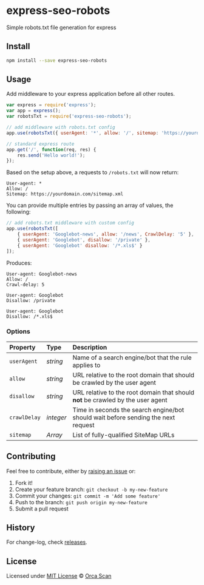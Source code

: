# express-seo-robots

Simple robots.txt file generation for express

## Install

```bash
npm install --save express-seo-robots
```

## Usage

Add middleware to your express application before all other routes.

```js
var express = require('express');
var app = express();
var robotsTxt = require('express-seo-robots');

// add middleware with robots.txt config
app.use(robotsTxt({ userAgent: '*', allow: '/', sitemap: 'https://yourdomain.com/sitemap.xml' }));

// standard express route
app.get('/', function(req, res) {
    res.send('Hello world!');
});
```

Based on the setup above, a requests to `/robots.txt` will now return:

```
User-agent: *
Allow: /
Sitemap: https://yourdomain.com/sitemap.xml
```

You can provide multiple entries by passing an array of values, the following:

```js
// add robots.txt middleware with custom config
app.use(robotsTxt([
    { userAgent: 'Googlebot-news', allow: '/news', CrawlDelay: '5' },
    { userAgent: 'Googlebot', disallow: '/private' },
    { userAgent: 'Googlebot' disallow: '/*.xls$' }
]);
```

Produces:

```
User-agent: Googlebot-news
Allow: /
Crawl-delay: 5

User-agent: Googlebot
Disallow: /private

User-agent: Googlebot
Disallow: /*.xls$
```

### Options

Property     | Type      | Description
:----------- |:--------- |:------------------------------------------
`userAgent`  | _string_  | Name of a search engine/bot that the rule applies to
`allow`      | _string_  | URL relative to the root domain that should be crawled by the user agent
`disallow`   | _string_  | URL relative to the root domain that should **not** be crawled by the user agent
`crawlDelay` | _integer_ | Time in seconds the search engine/bot should wait before sending the next request
`sitemap`    | _Array_   | List of fully-qualified SiteMap URLs

## Contributing

Feel free to contribute, either by [raising an issue](https://github.com/orca-scan/express-seo-robots/issues) or:

1. Fork it!
2. Create your feature branch: `git checkout -b my-new-feature`
3. Commit your changes: `git commit -m 'Add some feature'`
4. Push to the branch: `git push origin my-new-feature`
5. Submit a pull request

## History

For change-log, check [releases](https://github.com/orca-scan/express-seo-robots/releases).

## License

Licensed under [MIT License](LICENSE) &copy; [Orca Scan](https://orcascan.com)